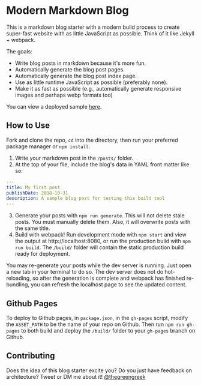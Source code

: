 # Modern Markdown Blog

This is a markdown blog starter with a modern build process to create super-fast website with as little JavaScript as possible. Think of it like Jekyll + webpack.

The goals:
- Write blog posts in markdown because it's more fun.
- Automatically generate the blog post pages.
- Automatically generate the blog post index page.
- Use as little runtime JavaScript as possible (preferably none).
- Make it as fast as possible (e.g., automatically generate responsive images and perhaps webp formats too)

You can view a deployed sample [here](https://siakaramalegos.github.io/modern-markdown-blog/).

## How to Use

Fork and clone the repo, `cd` into the directory, then run your preferred package manager or `npm install`.

1. Write your markdown post in the `/posts/` folder.
2. At the top of your file, include the blog's data in YAML front matter like so:
  ```yaml
  ---
  title: My first post
  publishDate: 2018-10-31
  description: A sample blog post for testing this build tool
  ---
  ```
3. Generate your posts with `npm run generate`. This will not delete stale posts. You must manually delete them. Also, it will overwrite posts with the same title.
4. Build with webpack! Run development mode with `npm start` and view the output at http://localhost:8080, or run the production build with `npm run build`. The `/build/` folder will contain the static production build ready for deployment.

You may re-generate your posts while the dev server is running. Just open a new tab in your terminal to do so. The dev server does not do hot-reloading, so after the generation is complete and webpack has finished re-bundling, you can refresh the localhost page to see the updated content.

## Github Pages

To deploy to Github pages, in `package.json`, in the `gh-pages` script, modify the `ASSET_PATH` to be the name of your repo on Github. Then run `npm run gh-pages` to both build and deploy the `/build/` folder to your `gh-pages` branch on Github.

## Contributing

Does the idea of this blog starter excite you? Do you just have feedback on architecture? Tweet or DM me about it! [@thegreengreek](https://twitter.com/thegreengreek)
